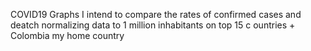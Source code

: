 COVID19 Graphs
I intend to compare the rates of confirmed cases and deatch normalizing data to 1 million inhabitants on top 15 c ountries + Colombia my home country